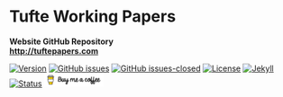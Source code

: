 # Tufte Working Papers
**Website GitHub Repository**\
 **http://tuftepapers.com**

[![Version](https://img.shields.io/badge/version-v1.0.3-blue.svg)](https://github.com/Tufte-Papers/tuftepapers.com/blob/master/changelog.txt) [![GitHub issues](https://img.shields.io/github/issues/Tufte-Papers/tuftepapers.com.svg)](https://github.com/Tufte-Papers/tuftepapers.com/issues/) [![GitHub issues-closed](https://img.shields.io/github/issues-closed/Tufte-Papers/tuftepapers.com.svg)](https://github.com/Tufte-Papers/tuftepapers.com/issues?q=is%3Aissue+is%3Aclosed) [![License](https://img.shields.io/badge/license-CC--BY--4.0-black)](https://github.com/Tufte-Papers/tuftepapers.com/blob/master/LICENSE.txt) [![Jekyll](https://img.shields.io/badge/made%20with-Jekyll-1f425f.svg)](https://jekyllrb.com/) [![Status](https://img.shields.io/website-up-down-green-red/http/tuftepapers.com.svg)](https://tuftepapers.com) [<img src="/img/coffee-white.png" width="105" />](https://www.buymeacoffee.com/tuftepapers)
